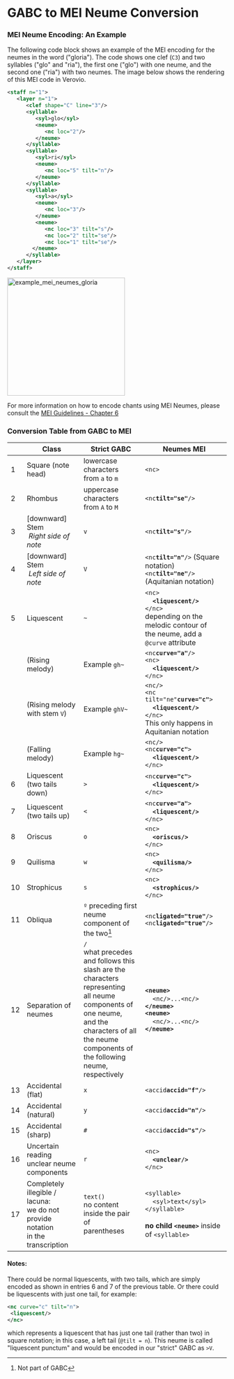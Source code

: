 # GABC to MEI Neume Conversion

### MEI Neume Encoding: An Example
The following code block shows an example of the MEI encoding for the neumes in the word ("gloria"). The code shows one clef (`C3`) and two syllables ("glo" and "ria"), the first one ("glo") with one neume, and the second one ("ria") with two neumes. The image below shows the rendering of this MEI code in Verovio.
```xml
<staff n="1">
   <layer n="1">
      <clef shape="C" line="3"/>
      <syllable>
         <syl>glo</syl>
         <neume>
            <nc loc="2"/>
         </neume>
      </syllable>
      <syllable>
         <syl>ri</syl>
         <neume>
            <nc loc="5" tilt="n"/>
         </neume>
      </syllable>
      <syllable>
         <syl>a</syl>
         <neume>
            <nc loc="3"/>
         </neume>
         <neume>
            <nc loc="3" tilt="s"/>
            <nc loc="2" tilt="se"/>
            <nc loc="1" tilt="se"/>
        </neume>
      </syllable>
   </layer>
</staff>
```

<img width="270" alt="example_mei_neumes_gloria" src="https://github.com/ECHOES-from-the-Past/GABCtoMEI/assets/13948831/26d7ef11-61a6-40a9-a9e3-6bae34f17bbf">

For more information on how to encode chants using MEI Neumes, please consult the [MEI Guidelines - Chapter 6](https://music-encoding.org/guidelines/v5/content/neumes.html)

### Conversion Table from GABC to MEI

|    |   Class  | Strict GABC | Neumes MEI |
|----|----------|-------------|------------|
| 1  | Square (note head)                               | lowercase characters <br/>from `a` to `m` | `<nc>` |
| 2  | Rhombus                                          | uppercase characters <br/>from `A` to `M`   | `<nc`**`tilt="se"`**`/>` |
| 3  | \[downward\] Stem <br/>&nbsp;_Right side of note_  | `v` | `<nc`**`tilt="s"`**`/>` |
| 4  | \[downward\] Stem <br/>&nbsp;_Left side of note_             | `V` | `<nc`**`tilt="n"`**`/>` (Square notation) <br/>`<nc`**`tilt="ne"`**`/>` (Aquitanian notation) |
| 5  | Liquescent                                       | `~` | `<nc>`<br/>&nbsp;&nbsp;&nbsp;&nbsp;**`<liquescent/>`**<br/>`</nc>`<br/>depending on the melodic contour of <br/>the neume, add a `@curve` attribute  |
|    | (Rising melody)                    | Example `gh~`  | `<nc`**`curve="a"`**`/>`<br/>`<nc>`<br/>&nbsp;&nbsp;&nbsp;&nbsp;**`<liquescent/>`**<br/>`</nc>` |
|    | (Rising melody <br/>with stem `V`) | Example `ghV~` | `<nc/>`<br/>`<nc tilt="ne"`**`curve="c"`**`>`<br/>&nbsp;&nbsp;&nbsp;&nbsp;**`<liquescent/>`**<br/>`</nc>`<br/>This only happens in Aquitanian notation |
|    | (Falling melody)                   | Example `hg~`  | `<nc/>`<br/>`<nc`**`curve="c"`**`>`<br/>&nbsp;&nbsp;&nbsp;&nbsp;**`<liquescent/>`**<br/>`</nc>` |
| 6  | Liquescent (two tails down)                      | `>` | `<nc`**`curve="c"`**`>`<br/>&nbsp;&nbsp;&nbsp;&nbsp;**`<liquescent/>`**<br/>`</nc>` |
| 7  | Liquescent (two tails up)                        | `<` | `<nc`**`curve="a"`**`>`<br/>&nbsp;&nbsp;&nbsp;&nbsp;**`<liquescent/>`**<br/>`</nc>` |
| 8  | Oriscus                                          | `o` | `<nc>`<br/>&nbsp;&nbsp;&nbsp;&nbsp;**`<oriscus/>`**<br/>`</nc>`  |
| 9  | Quilisma                                         | `w` | `<nc>`<br/>&nbsp;&nbsp;&nbsp;&nbsp;**`<quilisma/>`**<br/>`</nc>` |
| 10 | Strophicus                                       | `s` | `<nc>`<br/>&nbsp;&nbsp;&nbsp;&nbsp;**`<strophicus/>`**<br/>`</nc>` |
| 11 | Obliqua                                          | `º` preceding first neume <br/>component of the two[^1] | `<nc`**`ligated="true"`**`/>`<br/>`<nc`**`ligated="true"`**`/>`|
| 12 | Separation of neumes                             | `/`<br/>what precedes and follows this <br/>slash are the characters representing <br/>all neume components of one neume, <br/>and the characters of all the neume <br/>components of the following neume, <br/>respectively | **`<neume>`**<br/>&nbsp;&nbsp;&nbsp;&nbsp;`<nc/>...<nc/>`<br/>**`</neume>`<br/>`<neume>`**<br/>&nbsp;&nbsp;&nbsp;&nbsp;`<nc/>...<nc/>`<br/>**`</neume>`** |
| 13 | Accidental (flat)     | `x` | `<accid`**`accid="f"`**`/>` |
| 14 | Accidental (natural)  | `y` | `<accid`**`accid="n"`**`/>` |
| 15 | Accidental (sharp)    | `#` | `<accid`**`accid="s"`**`/>` |
| 16 | Uncertain reading <br/>unclear neume components   | `r` | `<nc>`<br/>&nbsp;&nbsp;&nbsp;&nbsp;**`<unclear/>`**<br/>`</nc>` |
| 17 | Completely illegible / lacuna: <br/>we do not provide notation <br/>in the transcription                | `text()`<br/>no content inside the pair of <br/>parentheses | `<syllable>`<br/>&nbsp;&nbsp;&nbsp;&nbsp;`<syl>text</syl>`<br/>`</syllable>` <br/><br/>**no child `<neume>`** inside of `<syllable>` |

#### Notes:
There could be normal liquescents, with two tails, 
which are simply encoded as shown in entries 6 and 7 of the previous table. 
Or there could be liquescents with just one tail, for example: 
```xml
<nc curve="c" tilt="n">
 <liquescent/>
</nc>
```
which represents a liquescent that has just one tail (rather than two) in square notation; in this case, a left tail (`@tilt = n`). This neume is called "liquescent punctum" and would be encoded in our "strict" GABC as `>V`.
<!--(Only happens in square?)-->

[^1]: Not part of GABC

